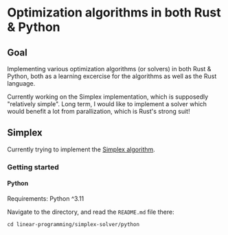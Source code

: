 # Optimization algorithms in both Rust & Python

## Goal
Implementing various optimization algorithms (or solvers) in both Rust & Python, both as a learning excercise for the algorithms as well as the Rust language.

Currently working on the Simplex implementation, which is supposedly "relatively simple". Long term, I would like to implement a solver which would benefit a lot from parallization, which is Rust's strong suit!

## Simplex
Currently trying to implement the [Simplex algorithm](https://en.wikipedia.org/wiki/Simplex_algorithm).

### Getting started
#### Python
Requirements:
  Python ^3.11

Navigate to the directory, and read the `README.md` file there:
```
cd linear-programming/simplex-solver/python
```